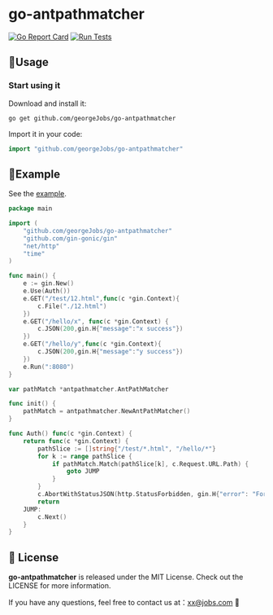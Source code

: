 # go-antpathmatcher

[![Go Report Card](https://goreportcard.com/badge/github.com/georgeJobs/go-antpathmatcher)](https://goreportcard.com/report/github.com/georgeJobs/go-antpathmatcher)
[![Run Tests](https://github.com/georgeJobs/go-antpathmatcher/actions/workflows/go.yml/badge.svg)](https://github.com/georgeJobs/go-antpathmatcher/actions/workflows/go.yml)

## 🌌Usage 

### Start using it

Download and install it:

```sh
go get github.com/georgeJobs/go-antpathmatcher
```

Import it in your code:

```go
import "github.com/georgeJobs/go-antpathmatcher"
```

## 🌰Example

See the [example](_example/example01/main.go).

```go
package main

import (
	"github.com/georgeJobs/go-antpathmatcher"
	"github.com/gin-gonic/gin"
	"net/http"
	"time"
)

func main() {
	e := gin.New()
	e.Use(Auth())
	e.GET("/test/12.html",func(c *gin.Context){
		c.File("./12.html")
	})
	e.GET("/hello/x", func(c *gin.Context) {
		c.JSON(200,gin.H{"message":"x success"})
	})
	e.GET("/hello/y",func(c *gin.Context){
		c.JSON(200,gin.H{"message":"y success"})
	})
	e.Run(":8080")
}

var pathMatch *antpathmatcher.AntPathMatcher

func init() {
	pathMatch = antpathmatcher.NewAntPathMatcher()
}

func Auth() func(c *gin.Context) {
	return func(c *gin.Context) {
		pathSlice := []string{"/test/*.html", "/hello/*"}
		for k := range pathSlice {
			if pathMatch.Match(pathSlice[k], c.Request.URL.Path) {
				goto JUMP
			}
		}
		c.AbortWithStatusJSON(http.StatusForbidden, gin.H{"error": "Forbidden", "status": 403, "message": "Forbidden", "timestamp": time.Now().Format("2006-01-02 15:04:05"), "path": c.Request.URL.Path})
		return
	JUMP:
		c.Next()
	}
}
```

## 📝 License

**go-antpathmatcher** is released under the MIT License. Check out the LICENSE for more information.

If you have any questions, feel free to contact us at：xx@jobs.com 📧